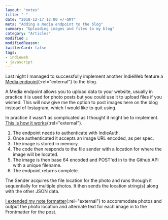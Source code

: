```yaml
---
layout: "notes"
title: "-"
date: "2018-12-17 12:00 +/-GMT"
meta: "Adding a media endpoint to the blog"
summary: "Uploading images and files to my blog"
category: "Articles"
modified :
modifiedReason:
twitterCard: false
tags:
- indieweb
- javascript
---
```


Last night I managed to successfully implement another IndieWeb feature a [Media endpoint](https://www.w3.org/TR/micropub/#media-endpoint){:rel="external"} to the blog.

A Media endpoint allows you to upload data to your website, usually in practice it is used for photo posts but you could use it to upload files if you wished. This will now give me the option to post images here on the blog instead of Instagram, which I would like to quit using.

In practice it wasn't as complicated as I thought it might be to implement. [This is how it works](https://github.com/vipickering/mastr-cntrl/blob/master/app/routes/post/media.js){:rel="external"}.

1. The endpoint needs to authenticate with IndieAuth.
2. Once authenticated it accepts an image URL encoded, as per spec.
3. The image is stored in memory.
4. The code then responds to the file sender with a location for where the image will be located.
5. The image is then base 64 encoded and POST'ed in to the Github API with a unique filename.
6. The endpoint returns complete.

The Sender acquires the file location for the photo and runs through it sequentially for multiple photos. It then sends the location string(s) along with the other JSON data.

[I extended my note formatter](https://github.com/vipickering/mastr-cntrl/blob/master/app/functions/formatters/note.js){:rel="external"} to accommodate photos and output the photo location and alternate text for each image in to the Frontmatter for the post.
